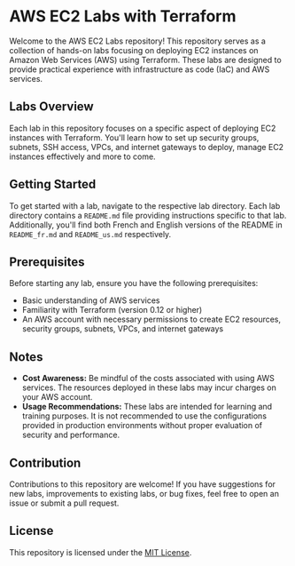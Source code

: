 # AWS EC2 Labs with Terraform

Welcome to the AWS EC2 Labs repository! This repository serves as a collection of hands-on labs focusing on deploying EC2 instances on Amazon Web Services (AWS) using Terraform. These labs are designed to provide practical experience with infrastructure as code (IaC) and AWS services.

## Labs Overview

Each lab in this repository focuses on a specific aspect of deploying EC2 instances with Terraform. You'll learn how to set up security groups, subnets, SSH access, VPCs, and internet gateways to deploy, manage EC2 instances effectively and more to come.

## Getting Started

To get started with a lab, navigate to the respective lab directory. Each lab directory contains a `README.md` file providing instructions specific to that lab. Additionally, you'll find both French and English versions of the README in `README_fr.md` and `README_us.md` respectively.

## Prerequisites

Before starting any lab, ensure you have the following prerequisites:

- Basic understanding of AWS services
- Familiarity with Terraform (version 0.12 or higher)
- An AWS account with necessary permissions to create EC2 resources, security groups, subnets, VPCs, and internet gateways

## Notes

- **Cost Awareness:** Be mindful of the costs associated with using AWS services. The resources deployed in these labs may incur charges on your AWS account.
- **Usage Recommendations:** These labs are intended for learning and training purposes. It is not recommended to use the configurations provided in production environments without proper evaluation of security and performance.

## Contribution

Contributions to this repository are welcome! If you have suggestions for new labs, improvements to existing labs, or bug fixes, feel free to open an issue or submit a pull request.

## License

This repository is licensed under the [MIT License](LICENSE).
